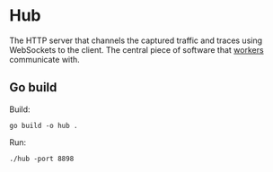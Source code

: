 # Hub

The HTTP server that channels the captured traffic and traces using WebSockets to the client. The central
piece of software that [workers](https://github.com/kubeshark/base/pkg) communicate with.

## Go build

Build:

```shell
go build -o hub .
```

Run:

```shell
./hub -port 8898
```
